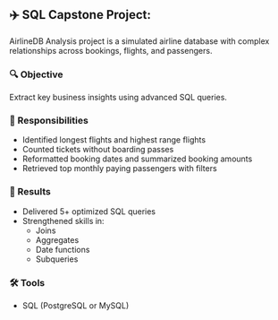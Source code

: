 
## ✈️ SQL Capstone Project:

AirlineDB Analysis project is a simulated airline database with complex relationships across bookings, flights, and passengers.

### 🔍 Objective
Extract key business insights using advanced SQL queries.

### 💼 Responsibilities
- Identified longest flights and highest range flights  
- Counted tickets without boarding passes  
- Reformatted booking dates and summarized booking amounts  
- Retrieved top monthly paying passengers with filters

### 🚀 Results
- Delivered 5+ optimized SQL queries  
- Strengthened skills in:
  - Joins
  - Aggregates
  - Date functions
  - Subqueries

### 🛠️ Tools
- SQL (PostgreSQL or MySQL)
